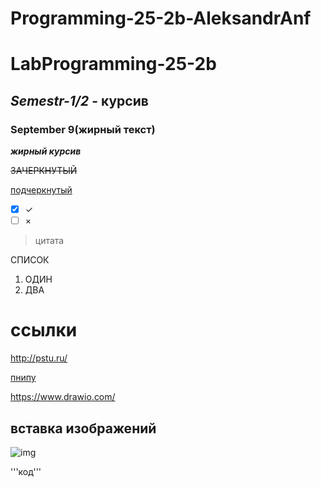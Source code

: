 # Programming-25-2b-AleksandrAnf

# LabProgramming-25-2b
## *Semestr-1/2* - курсив

### **September 9(жирный текст)**

***жирный курсив***

~~ЗАЧЕРКНУТЫЙ~~

<ins>подчеркнутый</ins>

- [X] ✓
- [ ] ×
>цитата

СПИСОК
1. ОДИН
2. ДВА

# ссылки
<http://pstu.ru/>

[пнипу](http://pstu.ru)

https://www.drawio.com/

## вставка изображений
![img](https://avatars.mds.yandex.net/i?id=c3e1eaff4a4caf16b7975e0f30c8b9e3_l-5505644-images-thumbs&n=33&w=2173&h=1222)

'''код'''